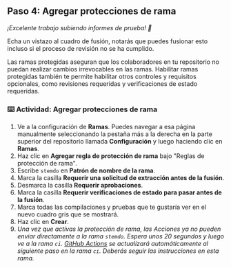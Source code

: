 <!--
  <<< Notas del autor: Paso 4 >>>
  Comienza este paso reconociendo el paso anterior.
  Define los términos y enlaza a docs.github.com.
-->

## Paso 4: Agregar protecciones de rama

_¡Excelente trabajo subiendo informes de prueba! :partying_face:_

Echa un vistazo al cuadro de fusión, notarás que puedes fusionar esto incluso si el proceso de revisión no se ha cumplido.

Las ramas protegidas aseguran que los colaboradores en tu repositorio no puedan realizar cambios irrevocables en las ramas. Habilitar ramas protegidas también te permite habilitar otros controles y requisitos opcionales, como revisiones requeridas y verificaciones de estado requeridas.

### :keyboard: Actividad: Agregar protecciones de rama

1. Ve a la configuración de **Ramas**. Puedes navegar a esa página manualmente seleccionando la pestaña más a la derecha en la parte superior del repositorio llamada **Configuración** y luego haciendo clic en **Ramas**.
2. Haz clic en **Agregar regla de protección de rama** bajo "Reglas de protección de rama".
3. Escribe `stemdo` en **Patrón de nombre de la rama**.
4. Marca la casilla **Requerir una solicitud de extracción antes de la fusión**.
5. Desmarca la casilla **Requerir aprobaciones**.
6. Marca la casilla **Requerir verificaciones de estado para pasar antes de la fusión**.
7. Marca todas las compilaciones y pruebas que te gustaría ver en el nuevo cuadro gris que se mostrará.
8. Haz clic en **Crear**.
9. _Una vez que activas la protección de rama, las Acciones ya no pueden enviar directamente a la rama `stemdo`. Espera unos 20 segundos y luego ve a la rama `ci`. [GitHub Actions](https://docs.github.com/actions) se actualizará automáticamente al siguiente paso en la rama `ci`. Deberás seguir las instrucciones en esta rama._
